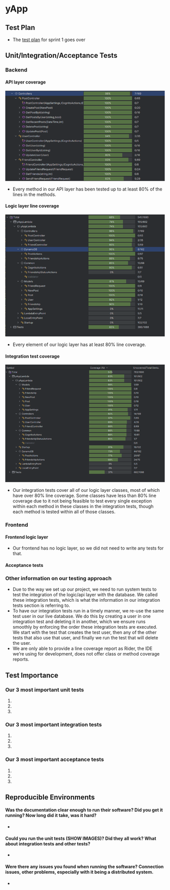 # yApp

## Test Plan
 - The [test plan](Test%20Plan.md) for sprint 1 goes over

## Unit/Integration/Acceptance Tests
### Backend
#### API layer coverage
![image](./Images/APIunitTestCoverage.png)
 - Every method in our API layer has been tested up to at least 80% of the lines in the methods.

 #### Logic layer line coverage
 ![image](./Images/TotalUnitTestCoverage.png)
 - Every element of our logic layer has at least 80% line coverage.

 #### Integration test coverage
 ![image](./Images/IntegrationTestCoverage.png)
 - Our integration tests cover all of our logic layer classes, most of which have over 80% line coverage. Some classes have less than 80% line coverage due to it not being feasible to test every single exception within each method in these classes in the integration tests, though each method is tested within all of those classes.

### Frontend
#### Frontend logic layer
 - Our frontend has no logic layer, so we did not need to write any tests for that.

#### Acceptance tests

### Other information on our testing approach
 - Due to the way we set up our project, we need to run system tests to test the integration of the logic/api layer with the database. We called these integration tests, which is what the information in our integration tests section is referring to.
 - To have our integration tests run in a timely manner, we re-use the same test user in our live database. We do this by creating a user in one integration test and deleting it in another, which we ensure runs smoothly by enforcing the order these integration tests are executed. We start with the test that creates the test user, then any of the other tests that also use that user, and finally we run the test that will delete the user.
 - We are only able to provide a line coverage report as Rider, the IDE we’re using for development, does not offer class or method coverage reports.

## Test Importance
### Our 3 most important unit tests
1. 
2. 
3. 

### Our 3 most important integration tests
1. 
2. 
3. 

### Our 3 most important acceptance tests
1. 
2. 
3. 

## Reproducible Environments
#### Was the documentation clear enough to run their software? Did you get it running? Now long did it take, was it hard?
 - 
#### Could you run the unit tests (SHOW IMAGES)? Did they all work? What about integration tests and other tests?
 - 
#### Were there any issues you found when running the software? Connection issues, other problems, especially with it being a distributed system.
 - 
